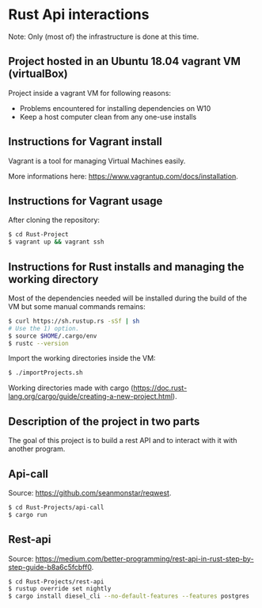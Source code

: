 # Rust Api interactions

Note: Only (most of) the infrastructure is done at this time.

## Project hosted in an Ubuntu 18.04 vagrant VM (virtualBox)

Project inside a vagrant VM for following reasons:
- Problems encountered for installing dependencies on W10
- Keep a host computer clean from any one-use installs

## Instructions for Vagrant install

Vagrant is a tool for managing Virtual Machines easily.

More informations here: https://www.vagrantup.com/docs/installation.

## Instructions for Vagrant usage

After cloning the repository:
```bash
$ cd Rust-Project
$ vagrant up && vagrant ssh
```

## Instructions for Rust installs and managing the working directory

Most of the dependencies needed will be installed during the build of the VM but some manual commands remains:
```bash
$ curl https://sh.rustup.rs -sSf | sh
# Use the 1) option.
$ source $HOME/.cargo/env
$ rustc --version
```

Import the working directories inside the VM:
```bash
$ ./importProjects.sh
```

Working directories made with cargo (https://doc.rust-lang.org/cargo/guide/creating-a-new-project.html).

## Description of the project in two parts

The goal of this project is to build a rest API and to interact with it with another program.

## Api-call

Source: https://github.com/seanmonstar/reqwest.

```bash
$ cd Rust-Projects/api-call
$ cargo run
```

## Rest-api

Source: https://medium.com/better-programming/rest-api-in-rust-step-by-step-guide-b8a6c5fcbff0.

```bash
$ cd Rust-Projects/rest-api
$ rustup override set nightly
$ cargo install diesel_cli --no-default-features --features postgres
```
